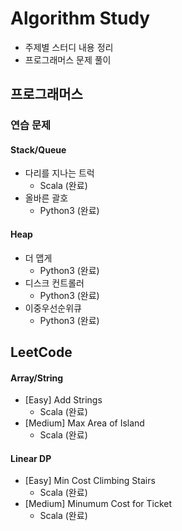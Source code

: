 # Algorithm Study

- 주제별 스터디 내용 정리
- 프로그래머스 문제 풀이

## 프로그래머스

### 연습 문제

#### Stack/Queue

- 다리를 지나는 트럭
  - Scala (완료)
- 올바른 괄호
  - Python3 (완료)

#### Heap

- 더 맵게
  - Python3 (완료)
- 디스크 컨트롤러
  - Python3 (완료)
- 이중우선순위큐
  - Python3 (완료)

## LeetCode

#### Array/String

- [Easy] Add Strings
  - Scala (완료)
- [Medium] Max Area of Island
  - Scala (완료)

#### Linear DP

- [Easy] Min Cost Climbing Stairs
  - Scala (완료)
- [Medium] Minumum Cost for Ticket
  - Scala (완료)
